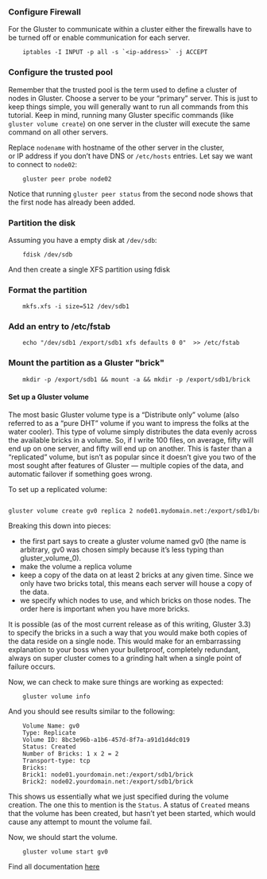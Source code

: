 ### Configure Firewall

For the Gluster to communicate within a cluster either the firewalls
have to be turned off or enable communication for each server.

		iptables -I INPUT -p all -s `<ip-address>` -j ACCEPT

### Configure the trusted pool

Remember that the trusted pool is the term used to define a cluster of
nodes in Gluster. Choose a server to be your “primary” server. This is
just to keep things simple, you will generally want to run all commands
from this tutorial. Keep in mind, running many Gluster specific commands
(like `gluster volume create`) on one server in the cluster will
execute the same command on all other servers.

Replace `nodename` with hostname of the other server in the cluster,
or IP address if you don’t have DNS or `/etc/hosts` entries.
Let say we want to connect to `node02`:

		gluster peer probe node02

Notice that running `gluster peer status` from the second node shows
that the first node has already been added.

### Partition the disk

Assuming you have a empty disk at `/dev/sdb`:

		fdisk /dev/sdb 

And then create a single XFS partition using fdisk

### Format the partition

		mkfs.xfs -i size=512 /dev/sdb1

### Add an entry to /etc/fstab

		echo "/dev/sdb1 /export/sdb1 xfs defaults 0 0"  >> /etc/fstab

### Mount the partition as a Gluster "brick"

		mkdir -p /export/sdb1 && mount -a && mkdir -p /export/sdb1/brick

#### Set up a Gluster volume

The most basic Gluster volume type is a “Distribute only” volume (also
referred to as a “pure DHT” volume if you want to impress the folks at
the water cooler). This type of volume simply distributes the data
evenly across the available bricks in a volume. So, if I write 100
files, on average, fifty will end up on one server, and fifty will end
up on another. This is faster than a “replicated” volume, but isn’t as
popular since it doesn’t give you two of the most sought after features
of Gluster — multiple copies of the data, and automatic failover if
something goes wrong.

To set up a replicated volume:

		gluster volume create gv0 replica 2 node01.mydomain.net:/export/sdb1/brick node02.mydomain.net:/export/sdb1/brick

Breaking this down into pieces:

- the first part says to create a gluster volume named gv0
(the name is arbitrary, gv0 was chosen simply because
it’s less typing than gluster\_volume\_0).
- make the volume a replica volume
- keep a copy of the data on at least 2 bricks at any given time.
Since we only have two bricks total, this
means each server will house a copy of the data.
- we specify which nodes to use, and which bricks on those nodes. The order here is
important when you have more bricks.

It is possible (as of the most current release as of this writing, Gluster 3.3)
to specify the bricks in a such a way that you would make both copies of the data reside on a
single node. This would make for an embarrassing explanation to your
boss when your bulletproof, completely redundant, always on super
cluster comes to a grinding halt when a single point of failure occurs.

Now, we can check to make sure things are working as expected:

		gluster volume info

And you should see results similar to the following:

	    Volume Name: gv0
	    Type: Replicate
	    Volume ID: 8bc3e96b-a1b6-457d-8f7a-a91d1d4dc019
	    Status: Created
	    Number of Bricks: 1 x 2 = 2
	    Transport-type: tcp
	    Bricks:
	    Brick1: node01.yourdomain.net:/export/sdb1/brick
	    Brick2: node02.yourdomain.net:/export/sdb1/brick

This shows us essentially what we just specified during the volume
creation. The one this to mention is the `Status`. A status of `Created`
means that the volume has been created, but hasn’t yet been started,
which would cause any attempt to mount the volume fail.

Now, we should start the volume.

		gluster volume start gv0

Find all documentation [here](../index.md)
